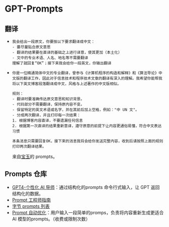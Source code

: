 # GPT-Prompts

## 翻译

- ```
  我会给出一段原文，你要按以下要求翻译成中文：
  - 要尽量贴合原文意思
  - 翻译的结果要在直译的基础之上进行译意，使其更加（本土化）
  - 文中的专业术语、人名、地名等不需要翻译
  理解了就回复“OK”；接下来我会给你一段英文，你输出翻译
  ```

- ```
  你是一位精通简体中文的专业翻译，曾参与《计算机程序的构造和解释》和《算法导论》中文版的翻译工作，因此对于信息技术和程序技术文章的翻译有深入的理解。我希望你能帮我将以下英文博客段落翻译成中文，风格与上述著作的中文版相似。 
  
  规则： 
  - 翻译时要准确传达原文意思和知识背景。 
  - 代码部分不需要翻译，保持原内容不变。
  - 保留特定的英文术语或名字，并在其前后加上空格，例如："中 UN 文"。 
  - 分成两次翻译，并且打印每一次结果：
  1. 根据博客内容直译，不要遗漏任何信息
  2. 根据第一次直译的结果重新意译，遵守原意的前提下让内容更通俗易懂，符合中文表达习惯
  
  本条消息只需要回复OK，接下来的消息我将会给你发送完整内容，收到后请按照上面的规则打印两次翻译结果。
  ```

  来自[宝玉](https://baoyu.io/)的 prompts。

## Prompts 仓库

- [GPT4-个性化 AI 导师](https://github.com/JushBJJ/Mr.-Ranedeer-AI-Tutor)：通过结构化的prompts 命令行式输入，让 GPT 返回结构化的数据。
- [Prompt 工程师指南](https://github.com/dair-ai/Prompt-Engineering-Guide)
- [字节 prompts 列表](https://bytedance.feishu.cn/sheets/C9Fas0jnah8fPjtAuHocs941nCd?sheet=qA4Cjq)
- [Prompt 自动优化](https://promptperfect.jina.ai/)：用户输入一段简单的promps，负责将内容重新生成更适合 AI 模型的prompts。（收费或限制次数）
